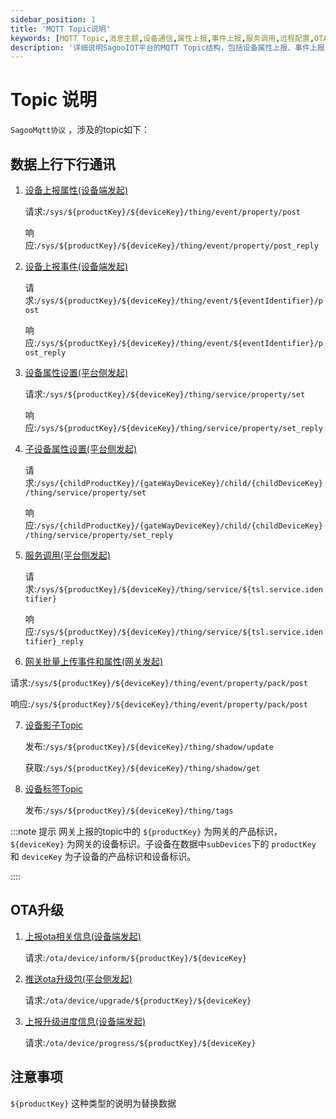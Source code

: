 ```yaml
---
sidebar_position: 1
title: 'MQTT Topic说明'
keywords: [MQTT Topic,消息主题,设备通信,属性上报,事件上报,服务调用,远程配置,OTA升级,Topic格式,通信规范]
description: '详细说明SagooIOT平台的MQTT Topic结构，包括设备属性上报、事件上报、服务调用等各类消息主题的定义和使用方法。'
---
```

# Topic 说明

`SagooMqtt协议` ，涉及的topic如下：

## 数据上行下行通讯

1. [设备上报属性(设备端发起)](mqtt_report.md#设备上报属性)

    请求:`/sys/${productKey}/${deviceKey}/thing/event/property/post`

    响应:`/sys/${productKey}/${deviceKey}/thing/event/property/post_reply`

2. [设备上报事件(设备端发起)](mqtt_report.md#设备上报事件)

    请求:`/sys/${productKey}/${deviceKey}/thing/event/${eventIdentifier}/post`

    响应:`/sys/${productKey}/${deviceKey}/thing/event/${eventIdentifier}/post_reply`

3. [设备属性设置(平台侧发起)](mqtt_report.md#设备属性设置)

    请求:`/sys/${productKey}/${deviceKey}/thing/service/property/set`

    响应:`/sys/${productKey}/${deviceKey}/thing/service/property/set_reply`

4. [子设备属性设置(平台侧发起)](mqtt_report.md#设备属性设置)

    请求:`/sys/{childProductKey}/{gateWayDeviceKey}/child/{childDeviceKey}/thing/service/property/set`

    响应:`/sys/{childProductKey}/{gateWayDeviceKey}/child/{childDeviceKey}/thing/service/property/set_reply`

5. [服务调用(平台侧发起)](mqtt_report.md#服务调用)

    请求:`/sys/${productKey}/${deviceKey}/thing/service/${tsl.service.identifier}`

    响应:`/sys/${productKey}/${deviceKey}/thing/service/${tsl.service.identifier}_reply`

6. [网关批量上传事件和属性(网关发起)](mqtt_report.md#网关批量上传事件和属性)

  请求:`/sys/${productKey}/${deviceKey}/thing/event/property/pack/post`

  响应:`/sys/${productKey}/${deviceKey}/thing/event/property/pack/post`

7. [设备影子Topic](mqtt_shadow.md)

    发布:`/sys/${productKey}/${deviceKey}/thing/shadow/update`

    获取:`/sys/${productKey}/${deviceKey}/thing/shadow/get`

8. [设备标签Topic](mqtt_shadow.md)

   发布:`/sys/${productKey}/${deviceKey}/thing/tags`

:::note 提示
网关上报的topic中的 `${productKey}` 为网关的产品标识，`${deviceKey}` 为网关的设备标识。子设备在数据中`subDevices`下的 `productKey` 和 `deviceKey` 为子设备的产品标识和设备标识。

::::
      
## OTA升级
1. [上报ota相关信息(设备端发起)](mqtt_ota.md#上报ota相关信息)

    请求:`/ota/device/inform/${productKey}/${deviceKey}`
   
2. [推送ota升级包(平台侧发起)](mqtt_ota.md#推送ota升级包)

    请求:`/ota/device/upgrade/${productKey}/${deviceKey}`
   
3. [上报升级进度信息(设备端发起)](mqtt_ota.md#上报升级进度信息)

    请求:`/ota/device/progress/${productKey}/${deviceKey}`

## 注意事项

`${productKey}` 这种类型的说明为替换数据
